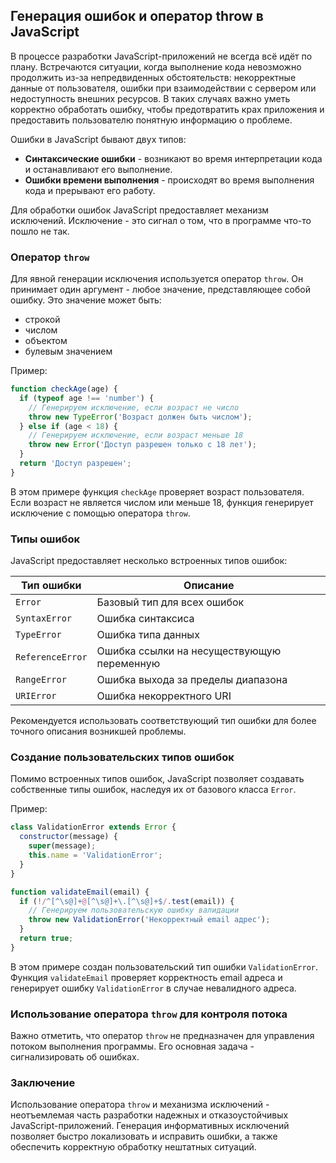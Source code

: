 ## Генерация ошибок и оператор throw в JavaScript

В процессе разработки JavaScript-приложений не всегда всё идёт по плану. Встречаются ситуации, когда выполнение кода невозможно продолжить из-за непредвиденных обстоятельств: некорректные данные от пользователя, ошибки при взаимодействии с сервером или  недоступность внешних ресурсов. В таких случаях важно уметь корректно обработать ошибку, чтобы предотвратить крах приложения и предоставить пользователю понятную информацию о проблеме.

Ошибки в JavaScript бывают двух типов: 

* **Синтаксические ошибки** - возникают во время интерпретации кода и останавливают его выполнение. 
* **Ошибки времени выполнения** - происходят во время выполнения кода и  прерывают его работу.

Для обработки ошибок JavaScript предоставляет механизм исключений. Исключение - это сигнал о том, что в программе что-то пошло не так.  

### Оператор `throw`

Для явной генерации исключения используется оператор `throw`.  Он  принимает один аргумент - любое значение, представляющее собой  ошибку.  Это значение может быть: 

* строкой
* числом
* объектом
* булевым значением

Пример:

```javascript
function checkAge(age) {
  if (typeof age !== 'number') {
    // Генерируем исключение, если возраст не число
    throw new TypeError('Возраст должен быть числом'); 
  } else if (age < 18) {
    // Генерируем исключение, если возраст меньше 18
    throw new Error('Доступ разрешен только с 18 лет');
  }
  return 'Доступ разрешен'; 
}
```

В этом примере функция `checkAge` проверяет возраст пользователя. Если возраст не является числом или меньше 18, функция генерирует исключение с помощью оператора `throw`. 

### Типы ошибок

JavaScript предоставляет несколько встроенных типов ошибок:

| Тип ошибки | Описание |
|---|---|
| `Error` | Базовый тип для всех ошибок |
| `SyntaxError` |  Ошибка синтаксиса |
| `TypeError` | Ошибка типа данных |
| `ReferenceError` | Ошибка ссылки на несуществующую переменную |
| `RangeError` |  Ошибка выхода за пределы диапазона |
| `URIError` |  Ошибка некорректного URI |

Рекомендуется использовать соответствующий тип ошибки для более точного описания возникшей проблемы.  

### Создание пользовательских типов ошибок

Помимо встроенных типов ошибок, JavaScript позволяет создавать собственные типы ошибок, наследуя их от базового класса `Error`. 

Пример:

```javascript
class ValidationError extends Error {
  constructor(message) {
    super(message);
    this.name = 'ValidationError'; 
  }
}

function validateEmail(email) {
  if (!/^[^\s@]+@[^\s@]+\.[^\s@]+$/.test(email)) {
    // Генерируем пользовательскую ошибку валидации
    throw new ValidationError('Некорректный email адрес');
  }
  return true; 
}
```

В этом примере создан пользовательский тип ошибки `ValidationError`.  Функция `validateEmail` проверяет корректность email адреса и генерирует ошибку `ValidationError` в случае невалидного адреса.

### Использование оператора `throw`  для контроля потока

Важно отметить, что оператор `throw`  не предназначен для управления потоком выполнения программы. Его основная задача - сигнализировать об ошибках. 

### Заключение

Использование оператора `throw` и механизма исключений - неотъемлемая часть разработки надежных и отказоустойчивых JavaScript-приложений.  Генерация информативных исключений позволяет быстро локализовать и исправить ошибки, а также обеспечить корректную обработку нештатных ситуаций. 

